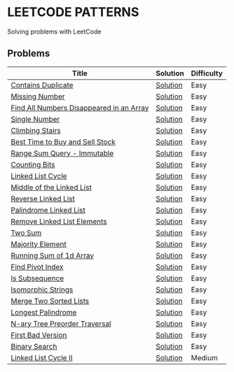 # LEETCODE PATTERNS

Solving problems with LeetCode

## Problems

| Title                                                                                                              | Solution                                                                                                                 | Difficulty |
|--------------------------------------------------------------------------------------------------------------------|--------------------------------------------------------------------------------------------------------------------------|------------|
| [Contains Duplicate](https://leetcode.com/problems/contains-duplicate)                                             | [Solution](https://github.com/GolubevDS/LeetCodePatterns/blob/main/solutions/containsDuplicate/index.js)                 | Easy       |
| [Missing Number](https://leetcode.com/problems/missing-number)                                                     | [Solution](https://github.com/GolubevDS/LeetCodePatterns/tree/main/solutions/missingNumber/index.js)                     | Easy       |
| [Find All Numbers Disappeared in an Array](https://leetcode.com/problems/find-all-numbers-disappeared-in-an-array) | [Solution](https://github.com/GolubevDS/LeetCodePatterns/blob/main/solutions/findDisappearedNumbers/index.js)            | Easy       |
| [Single Number](https://leetcode.com/problems/single-number)                                                       | [Solution](https://github.com/GolubevDS/LeetCodePatterns/blob/main/solutions/singleNumber/index.js)                      | Easy       |
| [Climbing Stairs](https://leetcode.com/problems/climbing-stairs)                                                   | [Solution](https://github.com/GolubevDS/LeetCodePatterns/blob/main/solutions/climbStairs/index.js)                       | Easy       |
| [Best Time to Buy and Sell Stock](https://leetcode.com/problems/best-time-to-buy-and-sell-stock)                   | [Solution](https://github.com/GolubevDS/LeetCodePatterns/blob/main/solutions/maxProfit/index.js)                         | Easy       |
| [Range Sum Query - Immutable](https://leetcode.com/problems/range-sum-query-immutable)                             | [Solution](https://github.com/GolubevDS/LeetCodePatterns/blob/main/solutions/sumRange/index.js)                          | Easy       |
| [Counting Bits](https://leetcode.com/problems/counting-bits)                                                       | [Solution](https://github.com/GolubevDS/LeetCodePatterns/blob/main/solutions/countBits/index.js)                         | Easy       |
| [Linked List Cycle](https://leetcode.com/problems/linked-list-cycle)                                               | [Solution](https://github.com/GolubevDS/LeetCodePatterns/blob/main/solutions/hasCycle/index.js)                          | Easy       |
| [Middle of the Linked List](https://leetcode.com/problems/middle-of-the-linked-list)                               | [Solution](https://github.com/GolubevDS/LeetCodePatterns/blob/main/solutions/middleNode/index.js)                        | Easy       |
| [Reverse Linked List](https://leetcode.com/problems/reverse-linked-list)                                           | [Solution](https://github.com/GolubevDS/LeetCodePatterns/blob/main/solutions/reverseList/index.js)                       | Easy       |
| [Palindrome Linked List](https://leetcode.com/problems/palindrome-linked-list)                                     | [Solution](https://github.com/GolubevDS/LeetCodePatterns/blob/main/solutions/isPalindrome/index.js)                      | Easy       |
| [Remove Linked List Elements](https://leetcode.com/problems/remove-linked-list-elements)                           | [Solution](https://github.com/GolubevDS/LeetCodePatterns/blob/main/solutions/removeElements/index.js)                    | Easy       |
| [Two Sum](https://leetcode.com/problems/two-sum)                                                                   | [Solution](https://github.com/GolubevDS/LeetCodePatterns/blob/main/solutions/twoSum/index.js)                            | Easy       |
| [Majority Element](https://leetcode.com/problems/majority-element)                                                 | [Solution](https://github.com/GolubevDS/LeetCodePatterns/blob/main/solutions/majorityElement/index.js)                   | Easy       |
| [Running Sum of 1d Array](https://leetcode.com/problems/running-sum-of-1d-array/)                                  | [Solution](https://github.com/GolubevDS/LeetCodePatterns/blob/main/solutions/runningSum/index.js)                        | Easy       |
| [Find Pivot Index](https://leetcode.com/problems/find-pivot-index/)                                                | [Solution](https://github.com/GolubevDS/LeetCodePatterns/blob/main/solutions/pivotIndex/index.js)                        | Easy       |
| [Is Subsequence](https://leetcode.com/problems/is-subsequence/)                                                    | [Solution](https://github.com/GolubevDS/LeetCodePatterns/blob/main/solutions/isSubsequence/isSubsequence.js)             | Easy       |
| [Isomorphic Strings](https://leetcode.com/problems/isomorphic-strings/)                                            | [Solution](https://github.com/GolubevDS/LeetCodePatterns/blob/main/solutions/isIsomorphic/isIsomorphic.js)               | Easy       |
| [Merge Two Sorted Lists](https://leetcode.com/problems/merge-two-sorted-lists/)                                    | [Solution](https://github.com/GolubevDS/LeetCodePatterns/blob/main/solutions/mergeTwoLists/mergeTwoLists.js)             | Easy       |
| [Longest Palindrome](https://leetcode.com/problems/longest-palindrome/)                                            | [Solution](https://github.com/GolubevDS/LeetCodePatterns/blob/main/solutions/longestPalindrome/longestPalindrome.js)     | Easy       |
| [N-ary Tree Preorder Traversal](https://leetcode.com/problems/n-ary-tree-preorder-traversal/)                      | [Solution](https://github.com/GolubevDS/LeetCodePatterns/blob/main/solutions/preorder/preorder.js)                       | Easy       |
| [First Bad Version](https://leetcode.com/problems/first-bad-version/)                                              | [Solution](https://github.com/GolubevDS/LeetCodePatterns/blob/main/solutions/findFirstBadVersion/findFirstBadVersion.js) | Easy       |
| [Binary Search](https://leetcode.com/problems/binary-search/)                                                      | [Solution](https://github.com/GolubevDS/LeetCodePatterns/blob/main/solutions/binarySearch/binarySearch.js)               | Easy       |
| [Linked List Cycle II](https://leetcode.com/problems/linked-list-cycle-ii/description/)                            | [Solution](https://github.com/GolubevDS/LeetCodePatterns/blob/main/solutions/detectCycle/detectCycle.js)                 | Medium     |
